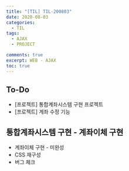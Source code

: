 ```yaml
---
title: "[TIL] TIL-200803"
date: 2020-08-03
categories:
  - TIL
tags:
  - AJAX
  - PROJECT

comments: true
excerpt: WEB - AJAX
toc: true
---
```


## To-Do
- [프로젝트] 통합계좌시스템 구현 프로젝트
- [프로젝트] 계좌 수정 기능 

## 통합계좌시스템 구현 - 계좌이체 구현

- 계좌이체 구현 - 미완성
- CSS 재구성
- 버그 체크